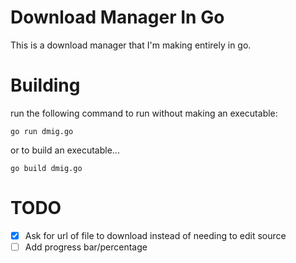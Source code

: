 # Download Manager In Go
This is a download manager that I'm making entirely in go.

# Building
run the following command to run without making an executable:

`go run dmig.go`

or to build an executable...

`go build dmig.go`


# TODO
- [x] Ask for url of file to download instead of needing to edit source
- [ ] Add progress bar/percentage